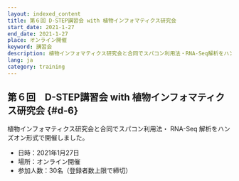 ```yaml
---
layout: indexed_content
title: 第６回 D-STEP講習会 with 植物インフォマティクス研究会
start_date: 2021-1-27
end_date: 2021-1-27
place: オンライン開催
keyword: 講習会
description: 植物インフォマティクス研究会と合同でスパコン利用法・RNA-Seq解析をハンズオン形式で開催。
lang: ja
category: training
---
```


## 第６回　D-STEP講習会 with 植物インフォマティクス研究会 {#d-6}

植物インフォマティクス研究会と合同でスパコン利用法・ RNA-Seq 解析をハンズオン形式で開催しました。

- 日時：2021年1月27日
- 場所：オンライン開催
- 参加人数：30名（登録者数上限で締切）


